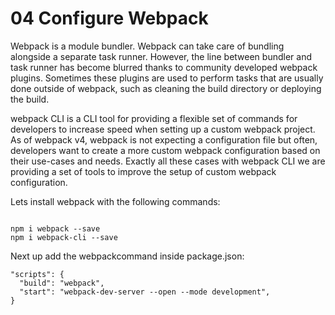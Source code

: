 # 04 Configure Webpack

Webpack is a module bundler. Webpack can take care of bundling alongside a separate task runner. 
However, the line between bundler and task runner has become blurred thanks to community developed webpack plugins. 
Sometimes these plugins are used to perform tasks that are usually done outside of webpack, 
such as cleaning the build directory or deploying the build.

webpack CLI is a CLI tool for providing a flexible set of commands for developers to increase speed when setting up a custom webpack project. As of webpack v4, webpack is not expecting a configuration file but often, developers want to create a more custom webpack configuration based on their use-cases and needs. Exactly all these cases with webpack CLI we are providing a set of tools to improve the setup of custom webpack configuration.

Lets install webpack with the following commands:

```

npm i webpack --save
npm i webpack-cli --save

```

Next up add the webpackcommand inside package.json:
```
"scripts": {
  "build": "webpack",
  "start": "webpack-dev-server --open --mode development",
}
```
